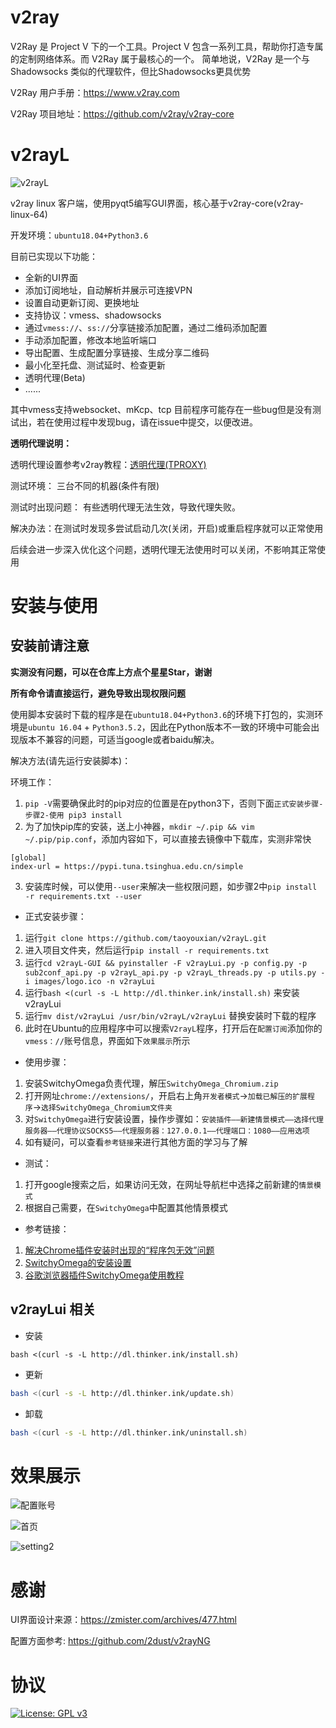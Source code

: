 # v2ray
V2Ray 是 Project V 下的一个工具。Project V 包含一系列工具，帮助你打造专属的定制网络体系。而 V2Ray 属于最核心的一个。 简单地说，V2Ray 是一个与 Shadowsocks 类似的代理软件，但比Shadowsocks更具优势

V2Ray 用户手册：https://www.v2ray.com

V2Ray 项目地址：https://github.com/v2ray/v2ray-core

# v2rayL

![v2rayL](http://cloud.thinker.ink/images/857633d396d9f89cc606c0666194f45f.png)

v2ray linux 客户端，使用pyqt5编写GUI界面，核心基于v2ray-core(v2ray-linux-64)

开发环境：`ubuntu18.04+Python3.6`

目前已实现以下功能：

- 全新的UI界面
- 添加订阅地址，自动解析并展示可连接VPN
- 设置自动更新订阅、更换地址
- 支持协议：vmess、shadowsocks
- 通过`vmess://`、`ss://`分享链接添加配置，通过二维码添加配置
- 手动添加配置，修改本地监听端口
- 导出配置、生成配置分享链接、生成分享二维码
- 最小化至托盘、测试延时、检查更新
- 透明代理(Beta)
- ......

其中vmess支持websocket、mKcp、tcp
目前程序可能存在一些bug但是没有测试出，若在使用过程中发现bug，请在issue中提交，以便改进。

**透明代理说明：**

透明代理设置参考v2ray教程：[透明代理(TPROXY)](https://guide.v2fly.org/app/tproxy.html)

测试环境： 三台不同的机器(条件有限)

测试时出现问题： 有些透明代理无法生效，导致代理失败。

解决办法：在测试时发现多尝试启动几次(关闭，开启)或重启程序就可以正常使用

后续会进一步深入优化这个问题，透明代理无法使用时可以关闭，不影响其正常使用

# 安装与使用

## 安装前请注意

**实测没有问题，可以在仓库上方点个星星Star，谢谢**

**所有命令请直接运行，避免导致出现权限问题**

使用脚本安装时下载的程序是在`ubuntu18.04+Python3.6`的环境下打包的，实测环境是`ubuntu 16.04` + `Python3.5.2`，因此在Python版本不一致的环境中可能会出现版本不兼容的问题，可适当google或者baidu解决。

解决方法(请先运行安装脚本)：

环境工作：
1. `pip -V`需要确保此时的pip对应的位置是在python3下，否则下面`正式安装步骤-步骤2-使用 pip3 install`
2. 为了加快pip库的安装，送上小神器，`mkdir ~/.pip && vim ~/.pip/pip.conf`，添加内容如下，可以直接去镜像中下载库，实测非常快
```
[global]
index-url = https://pypi.tuna.tsinghua.edu.cn/simple
```
3. 安装库时候，可以使用`--user`来解决一些权限问题，如步骤2中`pip install -r requirements.txt --user`

- 正式安装步骤：
1. 运行`git clone https://github.com/taoyouxian/v2rayL.git`
2. 进入项目文件夹，然后运行`pip install -r requirements.txt`
3. 运行`cd v2rayL-GUI && pyinstaller -F v2rayLui.py -p config.py -p sub2conf_api.py -p v2rayL_api.py -p v2rayL_threads.py -p utils.py -i images/logo.ico -n v2rayLui`
4. 运行`bash <(curl -s -L http://dl.thinker.ink/install.sh)` 来安装v2rayLui
5. 运行`mv dist/v2rayLui /usr/bin/v2rayL/v2rayLui` 替换安装时下载的程序
6. 此时在Ubuntu的应用程序中可以搜索`V2rayL`程序，打开后在`配置订阅`添加你的`vmess：//`账号信息，界面如下`效果展示`所示

- 使用步骤：
1. 安装SwitchyOmega负责代理，解压`SwitchyOmega_Chromium.zip`
2. 打开网址`chrome://extensions/`，开启右上角`开发者模式`->`加载已解压的扩展程序`->`选择SwitchyOmega_Chromium文件夹`
3. 对`SwitchyOmega`进行安装设置，操作步骤如：`安装插件——新建情景模式——选择代理服务器——代理协议SOCKS5——代理服务器：127.0.0.1——代理端口：1080——应用选项`
4. 如有疑问，可以查看`参考链接`来进行其他方面的学习与了解

- 测试：
1. 打开google搜索之后，如果访问无效，在网址导航栏中选择之前新建的`情景模式`
2. 根据自己需要，在`SwitchyOmega`中配置其他情景模式

- 参考链接：
1. [解决Chrome插件安装时出现的“程序包无效”问题](https://blog.csdn.net/sinat_37320521/article/details/89327330)
2. [SwitchyOmega的安装设置](https://www.cnblogs.com/LyndonMario/p/9326176.html)
3. [谷歌浏览器插件SwitchyOmega使用教程](https://www.qcgzxw.cn/2988.html)

## v2rayLui 相关
- 安装
```
bash <(curl -s -L http://dl.thinker.ink/install.sh)
```
- 更新
``` bash
bash <(curl -s -L http://dl.thinker.ink/update.sh)
```
- 卸载
``` bash
bash <(curl -s -L http://dl.thinker.ink/uninstall.sh)
```

# 效果展示

![配置账号](http://cloud.thinker.ink/images/617ce660cc4a2a22bd275d73d0d7c616.png)

![首页](http://cloud.thinker.ink/download/a043a08860f239f8d0cbeb2dc2a5b6d5.png)

![setting2](http://cloud.thinker.ink/images/8835526765d479143879c08fe1ecb8a4.png)

# 感谢

UI界面设计来源：https://zmister.com/archives/477.html

配置方面参考: https://github.com/2dust/v2rayNG

# 协议

[![License: GPL v3](https://img.shields.io/badge/License-GPL%20v3-blue.svg)](https://www.gnu.org/licenses/gpl-3.0)



